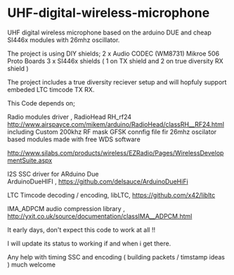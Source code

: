 # UHF-digital-wireless-microphone

UHF digital wireless microphone based on the arduino DUE and cheap SI446x modules with 26mhz oscillator.

The project is using DIY shields;
2 x Audio CODEC (WM8731) Mikroe 506 Proto Boards
3 x SI446x shields ( 1 on TX shield and 2 on true diversity RX shield )

The project includes a true diversity reciever setup and will hopfuly support embeded LTC timcode TX RX.

This Code depends on;

Radio modules driver , 
RadioHead RH_rf24  http://www.airspayce.com/mikem/arduino/RadioHead/classRH__RF24.html
including Custom 200khz RF mask GFSK connfig file fir 26mhz oscilator based modules made with free WDS software

http://www.silabs.com/products/wireless/EZRadio/Pages/WirelessDevelopmentSuite.aspx

I2S SSC driver for ARduino Due  
ArduinoDueHIFI ,  https://github.com/delsauce/ArduinoDueHiFi

LTC Timcode decoding / encoding, libLTC, 
https://github.com/x42/libltc

IMA_ADPCM audio compression library , 
http://yxit.co.uk/source/documentation/classIMA__ADPCM.html

It early days, don't expect this code to work at all !!

I will update its status to working if and when i get there.

Any help with timing SSC and encoding ( building packets / timstamp ideas ) much welcome






